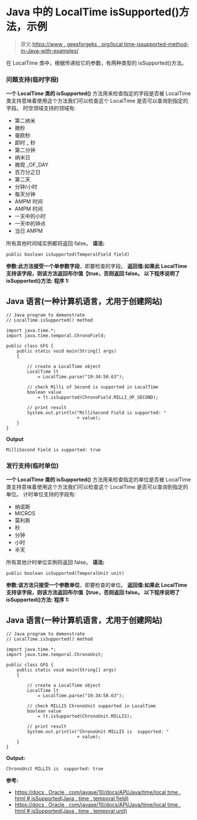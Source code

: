 # Java 中的 LocalTime isSupported()方法，示例

> 原文:[https://www . geesforgeks . org/local time-issupported-method-in-Java-with-examples/](https://www.geeksforgeeks.org/localtime-issupported-method-in-java-with-examples/)

在 LocalTime 类中，根据传递给它的参数，有两种类型的 isSupported()方法。

### 问题支持(临时字段)

**一个 **LocalTime** 类的 isSupported()** 方法用来检查指定的字段是否被 LocalTime 类支持意味着使用这个方法我们可以检查这个 LocalTime 是否可以查询到指定的字段。
时空领域支持的领域有:

*   第二纳米
*   微秒
*   毫欧秒
*   即时 _ 秒
*   第二分钟
*   纳米日
*   微观 _OF_DAY
*   百万分之日
*   第二天
*   分钟/小时
*   每天分钟
*   AMPM 时间
*   AMPM 时间
*   一天中的小时
*   一天中的钟点
*   当日 AMPM

所有其他时间域实例都将返回 false。
**语法:**

```
public boolean isSupported(TemporalField field)
```

**参数:**此方法接受一个单参数**字段**，即要检查的字段。
**返回值:**如果此 LocalTime 支持该字段，则该方法返回**布尔值【true，否则返回 false。
以下程序说明了 isSupported()方法:
**程序 1:**** 

## Java 语言(一种计算机语言，尤用于创建网站)

```
// Java program to demonstrate
// LocalTime.isSupported() method

import java.time.*;
import java.time.temporal.ChronoField;

public class GFG {
    public static void main(String[] args)
    {

        // create a LocalTime object
        LocalTime lt
            = LocalTime.parse("19:34:50.63");

        // check Milli of Second is supported in LocalTime
        boolean value
            = lt.isSupported(ChronoField.MILLI_OF_SECOND);

        // print result
        System.out.println("MilliSecond Field is supported: "
                           + value);
    }
}
```

**Output**

```
MilliSecond Field is supported: true
```

### 发行支持(临时单位)

**一个 **LocalTime** 类的 isSupported()** 方法用来检查指定的单位是否被 LocalTime 类支持意味着使用这个方法我们可以检查这个 LocalTime 是否可以查询到指定的单位。
计时单位支持的字段有:

*   纳诺斯
*   MICROS
*   莫利斯
*   秒
*   分钟
*   小时
*   半天

所有其他计时单位实例将返回 false。
**语法:**

```
public boolean isSupported(TemporalUnit unit)
```

**参数:**该方法只接受一个参数**单位**，即要检查的单位。
**返回值:**如果此 LocalTime 支持该字段，则该方法返回**布尔值【true，否则返回 false。
以下程序说明了 isSupported()方法:
**程序 1:**** 

## Java 语言(一种计算机语言，尤用于创建网站)

```
// Java program to demonstrate
// LocalTime.isSupported() method

import java.time.*;
import java.time.temporal.ChronoUnit;

public class GFG {
    public static void main(String[] args)
    {

        // create a LocalTime object
        LocalTime lt
            = LocalTime.parse("19:34:50.63");

        // check MILLIS ChronoUnit supported in LocalTime
        boolean value
            = lt.isSupported(ChronoUnit.MILLIS);

        // print result
        System.out.println("ChronoUnit MILLIS is  supported: "
                           + value);
    }
}
```

**Output:** 

```
ChronoUnit MILLIS is  supported: true
```

**参考:**

*   [https://docs . Oracle . com/javase/10/docs/API/Java/time/local time . html # isSupported(Java . time . temporal field)](https://docs.oracle.com/javase/10/docs/api/java/time/LocalTime.html#isSupported(java.time.temporal.TemporalField))
*   [https://docs . Oracle . com/javase/10/docs/API/Java/time/local time . html # isSupported(Java . time . temporal unit)](https://docs.oracle.com/javase/10/docs/api/java/time/LocalTime.html#isSupported(java.time.temporal.TemporalUnit))